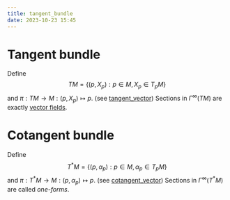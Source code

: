 ```yaml
---
title: tangent_bundle
date: 2023-10-23 15:45
---
```

# Tangent bundle
Define
$$
TM = \left\lbrace{(p,X_p) : p\in M, X_p\in T_p M}\right\rbrace
$$
and $\pi : TM\to M : (p, X_p)\mapsto p$. (see [tangent_vector](tangent_vector.md))
Sections in $\Gamma^\infty(TM)$ are exactly [vector fields](vector_field.md).

# Cotangent bundle
Define
$$
T^*M = \left\lbrace{(p,\alpha_p) : p\in M, \alpha_p\in T_p M}\right\rbrace
$$
and $\pi : T^*M\to M : (p, \alpha_p)\mapsto p$. (see [cotangent_vector](cotangent_vector.md))
Sections in $\Gamma^\infty(T^*M)$ are called *one-forms*.
